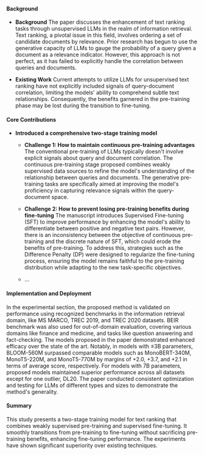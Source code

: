 #### Background
- **Background**
The paper discusses the enhancement of text ranking tasks through unsupervised LLMs in the realm of information retrieval. Text ranking, a pivotal issue in this field, involves ordering a set of candidate documents by relevance. Prior research has begun to use the generative capacity of LLMs to gauge the probability of a query given a document as a relevance indicator. However, this approach is not perfect, as it has failed to explicitly handle the correlation between queries and documents.

- **Existing Work**
Current attempts to utilize LLMs for unsupervised text ranking have not explicitly included signals of query-document correlation, limiting the models' ability to comprehend subtle text relationships. Consequently, the benefits garnered in the pre-training phase may be lost during the transition to fine-tuning.

#### Core Contributions
- **Introduced a comprehensive two-stage training model**
  - **Challenge 1: How to maintain continuous pre-training advantages**
The conventional pre-training of LLMs typically doesn't involve explicit signals about query and document correlation. The continuous pre-training stage proposed combines weakly supervised data sources to refine the model's understanding of the relationship between queries and documents. The generative pre-training tasks are specifically aimed at improving the model's proficiency in capturing relevance signals within the query-document space.

  - **Challenge 2: How to prevent losing pre-training benefits during fine-tuning**
The manuscript introduces Supervised Fine-tuning (SFT) to improve performance by enhancing the model's ability to differentiate between positive and negative text pairs. However, there is an inconsistency between the objective of continuous pre-training and the discrete nature of SFT, which could erode the benefits of pre-training. To address this, strategies such as the Difference Penalty (DP) were designed to regularize the fine-tuning process, ensuring the model remains faithful to the pre-training distribution while adapting to the new task-specific objectives.
  - ...

#### Implementation and Deployment
In the experimental section, the proposed method is validated on performance using recognized benchmarks in the information retrieval domain, like MS MARCO, TREC 2019, and TREC 2020 datasets. BEIR benchmark was also used for out-of-domain evaluation, covering various domains like finance and medicine, and tasks like question answering and fact-checking. The models proposed in the paper demonstrated enhanced efficacy over the state of the art. Notably, in models with ≤3B parameters, BLOOM-560M surpassed comparable models such as MonoBERT-340M, MonoT5-220M, and MonoT5-770M by margins of +2.0, +3.7, and +2.1 in terms of average score, respectively. For models with 7B parameters, proposed models maintained superior performance across all datasets except for one outlier, DL20. The paper conducted consistent optimization and testing for LLMs of different types and sizes to demonstrate the method's generality.

#### Summary
This study presents a two-stage training model for text ranking that combines weakly supervised pre-training and supervised fine-tuning. It smoothly transitions from pre-training to fine-tuning without sacrificing pre-training benefits, enhancing fine-tuning performance. The experiments have shown significant superiority over existing techniques.